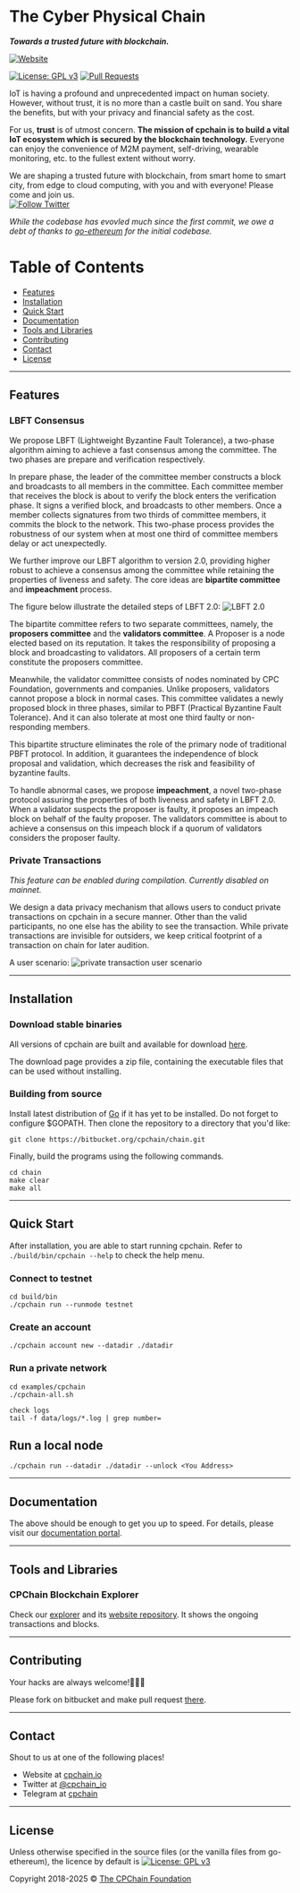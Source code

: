# The Cyber Physical Chain

***Towards a trusted future with blockchain.***

[![Website](https://i.imgur.com/MzU7ovE.png)](https://www.cpchain.io)
 

[![License: GPL v3](https://img.shields.io/badge/License-GPLv3-blue.svg)](https://www.gnu.org/licenses/gpl-3.0)
[![Pull Requests](https://img.shields.io/bitbucket/pr-raw/cpchain/chain.svg)](https://bitbucket.org/cpchain/chain/pull-requests/)

IoT is having a profound and unprecedented impact on human society. However, without trust, it is no
more than a castle built on sand. You share the benefits, but with your privacy and financial safety
as the cost.


For us, **trust** is of utmost concern. **The mission of cpchain is to build a vital IoT ecosystem
which is secured by the blockchain technology.** Everyone can enjoy the convenience of M2M
payment, self-driving, wearable monitoring, etc. to the fullest extent without worry.


We are shaping a trusted future with blockchain, from smart home to smart city, from edge to cloud
computing, with you and with everyone! Please come and join us.  
[![Follow Twitter](https://img.shields.io/twitter/follow/cpchain_io.svg?label=Follow&style=social)](https://twitter.com/intent/follow?screen_name=cpchain_io)


*While the codebase has evovled much since the first commit, we owe a debt of thanks to
[go-ethereum](https://github.com/ethereum/go-ethereum) for the initial codebase.*

# Table of Contents
- [Features](#features)
- [Installation](#installation)
- [Quick Start](#quick-start)
- [Documentation](#documentation)
- [Tools and Libraries](#tools-and-libraries)
- [Contributing](#contributing)
- [Contact](#contact)
- [License](#license)


---
## Features
### LBFT Consensus

We propose LBFT (Lightweight Byzantine Fault Tolerance), 
a two-phase algorithm aiming to achieve a fast consensus among the committee.
The two phases are prepare and verification respectively. 


In prepare phase, the leader of the committee member constructs a block and broadcasts to all members in the committee. 
Each committee member that receives the block is about to verify the block enters the verification phase. 
It signs a verified block, and broadcasts to other members. 
Once a member collects signatures from two thirds of committee members, 
it commits the block to the network. 
This two-phase process provides the robustness of our system 
when at most one third of committee members delay or act unexpectedly.


We further improve our LBFT algorithm to version 2.0, providing higher robust 
to achieve a consensus among the committee while retaining the properties of liveness and safety. 
The core ideas are **bipartite committee** and **impeachment** process.

The figure below illustrate the detailed steps of LBFT 2.0: ![LBFT 2.0](https://i.imgur.com/0frdUXw.png)

The bipartite committee refers to two separate committees, namely, 
the **proposers committee** and the **validators committee**. A Proposer is a node elected 
based on its reputation. It takes the responsibility of proposing a block and broadcasting to validators.
All proposers of a certain term constitute the proposers committee.

Meanwhile, the validator committee consists of nodes nominated by CPC Foundation, governments and companies.
Unlike proposers, validators cannot propose a block in normal cases. 
This committee validates a newly proposed block in three phases, 
similar to PBFT (Practical Byzantine Fault Tolerance). 
And it can also tolerate at most one third faulty or non-responding members. 


This bipartite structure eliminates the role of the primary node of traditional PBFT protocol. 
In addition, it guarantees the independence of block proposal and validation, which decreases 
the risk and feasibility of byzantine faults. 


To handle abnormal cases, we propose **impeachment**, 
a novel two-phase protocol assuring the properties of both liveness and safety in LBFT 2.0. 
When a validator suspects the proposer is faulty, it proposes an impeach
block on behalf of the faulty proposer. The validators committee is about to 
achieve a consensus on this impeach block if a quorum of validators considers 
the proposer faulty. 



### Private Transactions
*This feature can be enabled during compilation. Currently disabled on mainnet.*

We design a data privacy mechanism that allows users to conduct private transactions on cpchain in a
secure manner. Other than the valid participants, no one else has the ability to see the
transaction. While private transactions are invisible for outsiders, we keep critical footprint of a
transaction on chain for later audition.

A user scenario:
![private transaction user scenario](https://i.imgur.com/H3L1vJN.png)


---

## Installation

### Download stable binaries

All versions of cpchain are built and available for download [here](https://github.com/CPChain/chain/releases).

The download page provides a zip file, containing the executable files that can be used without installing.

### Building from source

Install latest distribution of [Go](https://golang.org/) if it has yet to be installed. Do not forget to configure $GOPATH. Then clone the repository to a directory that you'd like:

```shell
git clone https://bitbucket.org/cpchain/chain.git
```

Finally, build the programs using the following commands.

```shell
cd chain
make clear
make all
```




---
## Quick Start

After installation, you are able to start running cpchain. 
Refer to `./build/bin/cpchain --help` to check the help menu.

### Connect to testnet
```shell
cd build/bin
./cpchain run --runmode testnet
```

### Create an account
```shell
./cpchain account new --datadir ./datadir
```

### Run a private network
```shell
cd examples/cpchain
./cpchain-all.sh

check logs
tail -f data/logs/*.log | grep number=
```

## Run a local node
```shell
./cpchain run --datadir ./datadir --unlock <You Address>
```

    
---
## Documentation
The above should be enough to get you up to speed. For details, please visit our [documentation portal](https://docs.cpchain.io).


---
## Tools and Libraries
### CPChain Blockchain Explorer
Check our [explorer](https://cpchain.io/explorer/) and its
[website repository](https://github.com/CPChain/cpchain-website).
It shows the ongoing transactions and blocks.


---
## Contributing
Your hacks are always welcome!🔨🔨🔨

Please fork on bitbucket and make pull request [there](https://bitbucket.org/cpchain/chain/pull-requests/).

---
## Contact
Shout to us at one of the following places!

- Website at [cpchain.io](https://cpchain.io)
- Twitter at [@cpchain_io](https://twitter.com/cpchain_io)
- Telegram at [cpchain](https://t.me/cpchain)

---
## License
Unless otherwise specified in the source files (or the vanilla files from go-ethereum), the licence by
default is [![License: GPL v3](https://img.shields.io/badge/License-GPLv3-blue.svg)](https://www.gnu.org/licenses/gpl-3.0)

Copyright 2018-2025 © [The CPChain Foundation](https://www.cpchain.io)
